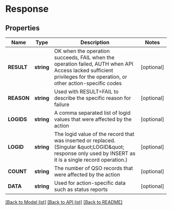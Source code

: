 # Response

## Properties

| Name       | Type       | Description                                                                                                                                                         | Notes      |
| ---------- | ---------- | ------------------------------------------------------------------------------------------------------------------------------------------------------------------- | ---------- |
| **RESULT** | **string** | OK when the operation succeeds, FAIL when the operation failed, AUTH when API Access lacked sufficient privileges for the operation, or other action-specific codes | [optional] |
| **REASON** | **string** | Used with RESULT&#x3D;FAIL to describe the specific reason for failure                                                                                              | [optional] |
| **LOGIDS** | **string** | A comma separated list of logid values that were affected by the action                                                                                             | [optional] |
| **LOGID**  | **string** | The logid value of the record that was inserted or replaced. (Singular \&quot;LOGID\&quot; response only used by INSERT as it is a single record operation.)        | [optional] |
| **COUNT**  | **string** | The number of QSO records that were affected by the action                                                                                                          | [optional] |
| **DATA**   | **string** | Used for action-specific data such as status reports                                                                                                                | [optional] |

[[Back to Model list]](../README.md#documentation-for-models)
[[Back to API list]](../README.md#documentation-for-api-endpoints)
[[Back to README]](../README.md)
